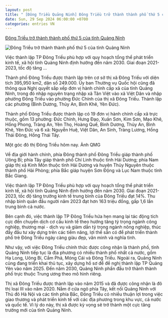 ```yaml
---
layout: post
title: " [Đông Triều Quảng Ninh] Đông Triều trở thành thành phố thứ 5 của tỉnh Quảng Ninh"
date: Sun, 29 Sep 2024 06:00:00 +0700
categories: entries VN
---
```

[Đông Triều trở thành thành phố thứ 5 của tỉnh Quảng Ninh](https://nhadautu.vn/dong-trieu-tro-thanh-thanh-pho-thu-5-cua-tinh-quang-ninh-d89379.html)

![Đông Triều trở thành thành phố thứ 5 của tỉnh Quảng Ninh](https://t.ex-cdn.com/nhadautu.vn/560w/files/content/2024/09/28/2132615_anh_3_13165002-1624.jpg)

Việc thành lập TP Đông Triều phù hợp với quy hoạch tổng thể phát triển kinh tế, xã hội tỉnh Quảng Ninh định hướng đến năm 2030. Giai đoạn 2021-2023, tốc độ tăng ...

Thành phố Đông Triều được thành lập trên cơ sở thị xã Đông Triều với diện tích 395,950 km2, dân số 249.000. Ủy ban Thường vụ Quốc hội cũng đã thông qua Nghị quyết sắp xếp đơn vị hành chính cấp xã của tỉnh Quảng Ninh, trong đó nhập nguyên trạng nhập xã Tân Việt vào xã Việt Dân và nhập phường Đông Triều vào phường Đức Chính của thị xã Đông Triều. Thành lập các phường (Bình Dương, Thủy An, Bình Khê, Yên Đức).

Thành phố Đông Triều được thành lập có 19 đơn vị hành chính cấp xã trực thuộc, gồm 13 phường: Đức Chính, Hưng Đạo, Xuân Sơn, Kim Sơn, Mạo Khê, Hồng Phong, Tràng An, Yên Thọ, Hoàng Quế, Bình Dương, Thủy An, Bình Khê, Yên Đức và 6 xã: Nguyễn Huệ, Việt Dân, An Sinh, Tràng Lương, Hồng Thái Đông, Hồng Thái Tây.

Một góc đô thị Đông Triều hôm nay. Ảnh QMG

Về địa giới hành chính, phía Đông thành phố Đông Triều giáp thành phố Uông Bí; phía Tây giáp thành phố Chí Linh thuộc tỉnh Hải Dương; phía Nam giáp thị xã Kinh Môn thuộc tỉnh Hải Dương và huyện Thủy Nguyên thuộc thành phố Hải Phòng; phía Bắc giáp huyện Sơn Động và Lục Nam thuộc tỉnh Bắc Giang.

Việc thành lập TP Đông Triều phù hợp với quy hoạch tổng thể phát triển kinh tế, xã hội tỉnh Quảng Ninh định hướng đến năm 2030. Giai đoạn 2021-2023, tốc độ tăng trưởng kinh tế trung bình của Đông Triều đạt 14%. Thu nhập bình quân đầu người năm 2023 đạt hơn 163 triệu đồng, gấp 1,6 lần trung bình cả nước.

Bên cạnh đó, việc thành lập TP Đông Triều hứa hẹn mang lại tác động tích cực đến chuyển dịch cơ cấu kinh tế theo hướng tăng tỷ trọng ngành công nghiệp, thương mại - dịch vụ và giảm dần tỷ trọng ngành nông nghiệp, thúc đẩy đầu tư xây dựng trên các tiềm năng, lợi thế sẵn có để phát triển thành phố trẻ Đông Triều ngày càng giàu đẹp, văn minh và nghĩa tình.

Như vậy, với việc Đông Triều chính thức được công nhận là thành phố, tỉnh Quảng Ninh tiếp tục là địa phương có nhiều thành phố nhất cả nước, gồm Hạ Long, Uông Bí, Cẩm Phả, Móng Cái và Đông Triều. Ngoài ra, Quảng Ninh cũng đang triển khai thủ tục, xây dựng hồ sơ để đề nghị thành lập TP Quảng Yên vào năm 2025. Đến năm 2030, Quảng Ninh phấn đấu trở thành thành phố trực thuộc Trung ương theo mô hình riêng.

Thị xã Đông Triều được thành lập vào năm 2015 và đã được công nhận là đô thị loại III vào năm 2020. Nằm ở cửa ngõ phía Tây, kết nối Quảng Ninh với Thủ đô Hà Nội và các tỉnh phía Bắc, Đông Triều có nhiều thuận lợi trong việc giao thương và phát triển kinh tế với các địa phương trong khu vực, cả nước và quốc tế. Vì lý do này, thị xã được kỳ vọng sẽ trở thành một cực tăng trưởng mới của tỉnh Quảng Ninh.

